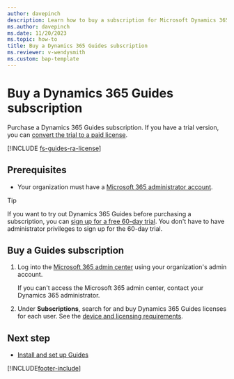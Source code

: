 ```yaml
---
author: davepinch
description: Learn how to buy a subscription for Microsoft Dynamics 365 Guides
ms.author: davepinch
ms.date: 11/20/2023
ms.topic: how-to
title: Buy a Dynamics 365 Guides subscription
ms.reviewer: v-wendysmith
ms.custom: bap-template
---
```


# Buy a Dynamics 365 Guides subscription

Purchase a Dynamics 365 Guides subscription. If you have a trial version, you can [convert the trial to a paid license](convert-trial-to-paid.md).

[!INCLUDE [fs-guides-ra-license](../includes/fs-guides-ra-license.md)]

## Prerequisites

- Your organization must have a [Microsoft 365 administrator account](https://www.microsoft.com/microsoft-365/business/office-365-administration).

> [!TIP]
> If you want to try out Dynamics 365 Guides before purchasing a subscription, you can [sign up for a free 60-day trial](trial-signup.md). You don't have to have administrator privileges to sign up for the 60-day trial.

## Buy a Guides subscription

1. Log into the [Microsoft 365 admin center](https://admin.microsoft.com/AdminPortal/Home) using your organization's admin account.

   If you can't access the Microsoft 365 admin center, contact your Dynamics 365 administrator.

1. Under **Subscriptions**, search for and buy Dynamics 365 Guides licenses for each user. See the [device and licensing requirements](requirements.md).

## Next step

- [Install and set up Guides](setup.md)

[!INCLUDE[footer-include](../includes/footer-banner.md)]